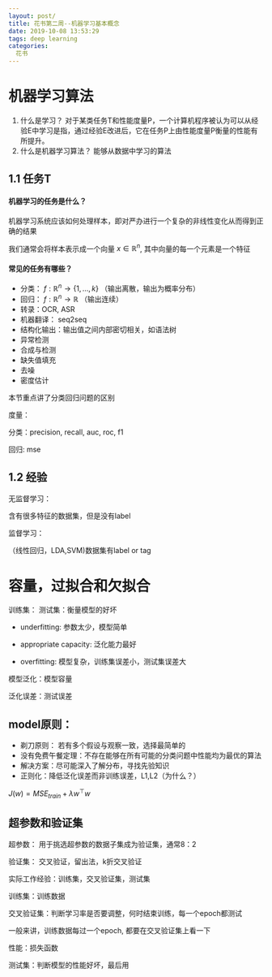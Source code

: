 ```yaml
---
layout: post/
title: 花书第二周--机器学习基本概念
date: 2019-10-08 13:53:29
tags: deep learning
categories:
  花书
---
```


# 机器学习算法
1. 什么是学习？
对于某类任务T和性能度量P，一个计算机程序被认为可以从经验E中学习是指，通过经验E改进后，它在任务P上由性能度量P衡量的性能有所提升。
2. 什么是机器学习算法？
能够从数据中学习的算法

## 1.1 任务T
#### 机器学习的任务是什么？
机器学习系统应该如何处理样本，即对严办进行一个复杂的非线性变化从而得到正确的结果

我们通常会将样本表示成一个向量 $x \in \mathbb{R}^n$, 其中向量的每一个元素是一个特征

#### 常见的任务有哪些？
* 分类： $f: \mathbb{R}^n \to \{1,...,k\}$ （输出离散，输出为概率分布）
* 回归： $f: \mathbb{R}^n \to \mathbb{R}$ （输出连续）
* 转录：OCR, ASR
* 机器翻译： seq2seq
* 结构化输出：输出值之间内部密切相关，如语法树
* 异常检测
* 合成与检测
* 缺失值填充
* 去噪
* 密度估计

本节重点讲了分类回归问题的区别

度量：

分类：precision, recall, auc, roc, f1

回归: mse
## 1.2 经验
无监督学习：

含有很多特征的数据集，但是没有label

监督学习：

（线性回归，LDA,SVM)数据集有label or tag
# 容量，过拟合和欠拟合
训练集：
测试集：衡量模型的好坏

* underfitting: 参数太少，模型简单

* appropriate capacity: 泛化能力最好

* overfitting: 模型复杂，训练集误差小，测试集误差大

模型泛化：模型容量

泛化误差：测试误差

## model原则：
* 剃刀原则： 若有多个假设与观察一致，选择最简单的
* 没有免费午餐定理：不存在能够在所有可能的分类问题中性能均为最优的算法
* 解决方案：尽可能深入了解分布，寻找先验知识
* 正则化：降低泛化误差而非训练误差，L1,L2（为什么？）

$J(w)=MSE_{train}+\lambda w^{\top}w$

## 超参数和验证集
超参数：
用于挑选超参数的数据子集成为验证集，通常8：2

验证集：
交叉验证，留出法，k折交叉验证

实际工作经验：训练集，交叉验证集，测试集

训练集：训练数据

交叉验证集：判断学习率是否要调整，何时结束训练，每一个epoch都测试

一般来讲，训练数据每过一个epoch, 都要在交叉验证集上看一下

性能：损失函数

测试集：判断模型的性能好坏，最后用

